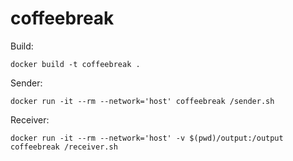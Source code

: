 # coffeebreak

Build:
```
docker build -t coffeebreak .
```

Sender:
```
docker run -it --rm --network='host' coffeebreak /sender.sh
```

Receiver:
```
docker run -it --rm --network='host' -v $(pwd)/output:/output coffeebreak /receiver.sh
```

